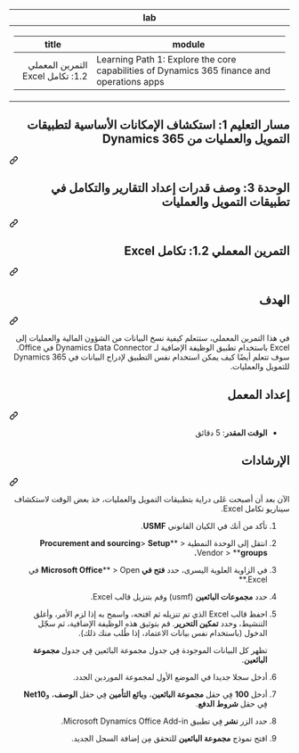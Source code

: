 <div class="Box-sc-g0xbh4-0 eoaCFS js-snippet-clipboard-copy-unpositioned undefined" data-hpc="true"><article class="markdown-body entry-content container-lg" itemprop="text"><markdown-accessiblity-table data-catalyst=""><table>
  <thead>
  <tr>
  <th>lab</th>
  </tr>
  </thead>
  <tbody>
  <tr>
  <td><div dir="auto"><table>
  <thead>
  <tr>
  <th>title</th>
  <th>module</th>
  </tr>
  </thead>
  <tbody>
  <tr>
  <td><div dir="auto">التمرين المعملي 1.2: تكامل Excel</div></td>
  <td><div dir="auto">Learning Path 1: Explore the core capabilities of Dynamics 365 finance and operations apps</div></td>
  </tr>
  </tbody>
</table>
</div></td>
  </tr>
  </tbody>
</table></markdown-accessiblity-table>

<div class="markdown-heading" dir="auto"><h1 tabindex="-1" class="heading-element" dir="auto">مسار التعليم 1: استكشاف الإمكانات الأساسية لتطبيقات التمويل والعمليات من Dynamics 365</h1><a id="user-content-مسار-التعليم-1-استكشاف-الإمكانات-الأساسية-لتطبيقات-التمويل-والعمليات-من-dynamics-365" class="anchor" aria-label="Permalink: مسار التعليم 1: استكشاف الإمكانات الأساسية لتطبيقات التمويل والعمليات من Dynamics 365" href="#مسار-التعليم-1-استكشاف-الإمكانات-الأساسية-لتطبيقات-التمويل-والعمليات-من-dynamics-365"><svg class="octicon octicon-link" viewBox="0 0 16 16" version="1.1" width="16" height="16" aria-hidden="true"><path d="m7.775 3.275 1.25-1.25a3.5 3.5 0 1 1 4.95 4.95l-2.5 2.5a3.5 3.5 0 0 1-4.95 0 .751.751 0 0 1 .018-1.042.751.751 0 0 1 1.042-.018 1.998 1.998 0 0 0 2.83 0l2.5-2.5a2.002 2.002 0 0 0-2.83-2.83l-1.25 1.25a.751.751 0 0 1-1.042-.018.751.751 0 0 1-.018-1.042Zm-4.69 9.64a1.998 1.998 0 0 0 2.83 0l1.25-1.25a.751.751 0 0 1 1.042.018.751.751 0 0 1 .018 1.042l-1.25 1.25a3.5 3.5 0 1 1-4.95-4.95l2.5-2.5a3.5 3.5 0 0 1 4.95 0 .751.751 0 0 1-.018 1.042.751.751 0 0 1-1.042.018 1.998 1.998 0 0 0-2.83 0l-2.5 2.5a1.998 1.998 0 0 0 0 2.83Z"></path></svg></a></div>
<div class="markdown-heading" dir="auto"><h1 tabindex="-1" class="heading-element" dir="auto">الوحدة 3: وصف قدرات إعداد التقارير والتكامل في تطبيقات التمويل والعمليات</h1><a id="user-content-الوحدة-3-وصف-قدرات-إعداد-التقارير-والتكامل-في-تطبيقات-التمويل-والعمليات" class="anchor" aria-label="Permalink: الوحدة 3: وصف قدرات إعداد التقارير والتكامل في تطبيقات التمويل والعمليات" href="#الوحدة-3-وصف-قدرات-إعداد-التقارير-والتكامل-في-تطبيقات-التمويل-والعمليات"><svg class="octicon octicon-link" viewBox="0 0 16 16" version="1.1" width="16" height="16" aria-hidden="true"><path d="m7.775 3.275 1.25-1.25a3.5 3.5 0 1 1 4.95 4.95l-2.5 2.5a3.5 3.5 0 0 1-4.95 0 .751.751 0 0 1 .018-1.042.751.751 0 0 1 1.042-.018 1.998 1.998 0 0 0 2.83 0l2.5-2.5a2.002 2.002 0 0 0-2.83-2.83l-1.25 1.25a.751.751 0 0 1-1.042-.018.751.751 0 0 1-.018-1.042Zm-4.69 9.64a1.998 1.998 0 0 0 2.83 0l1.25-1.25a.751.751 0 0 1 1.042.018.751.751 0 0 1 .018 1.042l-1.25 1.25a3.5 3.5 0 1 1-4.95-4.95l2.5-2.5a3.5 3.5 0 0 1 4.95 0 .751.751 0 0 1-.018 1.042.751.751 0 0 1-1.042.018 1.998 1.998 0 0 0-2.83 0l-2.5 2.5a1.998 1.998 0 0 0 0 2.83Z"></path></svg></a></div>
<div class="markdown-heading" dir="auto"><h2 tabindex="-1" class="heading-element" dir="auto">التمرين المعملي 1.2: تكامل Excel</h2><a id="user-content-التمرين-المعملي-12-تكامل-excel" class="anchor" aria-label="Permalink: التمرين المعملي 1.2: تكامل Excel" href="#التمرين-المعملي-12-تكامل-excel"><svg class="octicon octicon-link" viewBox="0 0 16 16" version="1.1" width="16" height="16" aria-hidden="true"><path d="m7.775 3.275 1.25-1.25a3.5 3.5 0 1 1 4.95 4.95l-2.5 2.5a3.5 3.5 0 0 1-4.95 0 .751.751 0 0 1 .018-1.042.751.751 0 0 1 1.042-.018 1.998 1.998 0 0 0 2.83 0l2.5-2.5a2.002 2.002 0 0 0-2.83-2.83l-1.25 1.25a.751.751 0 0 1-1.042-.018.751.751 0 0 1-.018-1.042Zm-4.69 9.64a1.998 1.998 0 0 0 2.83 0l1.25-1.25a.751.751 0 0 1 1.042.018.751.751 0 0 1 .018 1.042l-1.25 1.25a3.5 3.5 0 1 1-4.95-4.95l2.5-2.5a3.5 3.5 0 0 1 4.95 0 .751.751 0 0 1-.018 1.042.751.751 0 0 1-1.042.018 1.998 1.998 0 0 0-2.83 0l-2.5 2.5a1.998 1.998 0 0 0 0 2.83Z"></path></svg></a></div>
<div class="markdown-heading" dir="auto"><h2 tabindex="-1" class="heading-element" dir="auto">الهدف</h2><a id="user-content-الهدف" class="anchor" aria-label="Permalink: الهدف" href="#الهدف"><svg class="octicon octicon-link" viewBox="0 0 16 16" version="1.1" width="16" height="16" aria-hidden="true"><path d="m7.775 3.275 1.25-1.25a3.5 3.5 0 1 1 4.95 4.95l-2.5 2.5a3.5 3.5 0 0 1-4.95 0 .751.751 0 0 1 .018-1.042.751.751 0 0 1 1.042-.018 1.998 1.998 0 0 0 2.83 0l2.5-2.5a2.002 2.002 0 0 0-2.83-2.83l-1.25 1.25a.751.751 0 0 1-1.042-.018.751.751 0 0 1-.018-1.042Zm-4.69 9.64a1.998 1.998 0 0 0 2.83 0l1.25-1.25a.751.751 0 0 1 1.042.018.751.751 0 0 1 .018 1.042l-1.25 1.25a3.5 3.5 0 1 1-4.95-4.95l2.5-2.5a3.5 3.5 0 0 1 4.95 0 .751.751 0 0 1-.018 1.042.751.751 0 0 1-1.042.018 1.998 1.998 0 0 0-2.83 0l-2.5 2.5a1.998 1.998 0 0 0 0 2.83Z"></path></svg></a></div>
<p dir="auto">في هذا التمرين المعملي، ستتعلم كيفية نسخ البيانات من الشؤون المالية والعمليات إلى Excel باستخدام تطبيق الوظيفة الإضافية لـ Dynamics Data Connector في Office. سوف تتعلم أيضًا كيف يمكن استخدام نفس التطبيق لإدراج البيانات في Dynamics 365 للتمويل والعمليات.</p>
<div class="markdown-heading" dir="auto"><h2 tabindex="-1" class="heading-element" dir="auto">إعداد المعمل</h2><a id="user-content-إعداد-المعمل" class="anchor" aria-label="Permalink: إعداد المعمل" href="#إعداد-المعمل"><svg class="octicon octicon-link" viewBox="0 0 16 16" version="1.1" width="16" height="16" aria-hidden="true"><path d="m7.775 3.275 1.25-1.25a3.5 3.5 0 1 1 4.95 4.95l-2.5 2.5a3.5 3.5 0 0 1-4.95 0 .751.751 0 0 1 .018-1.042.751.751 0 0 1 1.042-.018 1.998 1.998 0 0 0 2.83 0l2.5-2.5a2.002 2.002 0 0 0-2.83-2.83l-1.25 1.25a.751.751 0 0 1-1.042-.018.751.751 0 0 1-.018-1.042Zm-4.69 9.64a1.998 1.998 0 0 0 2.83 0l1.25-1.25a.751.751 0 0 1 1.042.018.751.751 0 0 1 .018 1.042l-1.25 1.25a3.5 3.5 0 1 1-4.95-4.95l2.5-2.5a3.5 3.5 0 0 1 4.95 0 .751.751 0 0 1-.018 1.042.751.751 0 0 1-1.042.018 1.998 1.998 0 0 0-2.83 0l-2.5 2.5a1.998 1.998 0 0 0 0 2.83Z"></path></svg></a></div>
<ul dir="auto">
<li><strong>الوقت المقدر</strong>: 5 دقائق</li>
</ul>
<div class="markdown-heading" dir="auto"><h2 tabindex="-1" class="heading-element" dir="auto">الإرشادات</h2><a id="user-content-الإرشادات" class="anchor" aria-label="Permalink: الإرشادات" href="#الإرشادات"><svg class="octicon octicon-link" viewBox="0 0 16 16" version="1.1" width="16" height="16" aria-hidden="true"><path d="m7.775 3.275 1.25-1.25a3.5 3.5 0 1 1 4.95 4.95l-2.5 2.5a3.5 3.5 0 0 1-4.95 0 .751.751 0 0 1 .018-1.042.751.751 0 0 1 1.042-.018 1.998 1.998 0 0 0 2.83 0l2.5-2.5a2.002 2.002 0 0 0-2.83-2.83l-1.25 1.25a.751.751 0 0 1-1.042-.018.751.751 0 0 1-.018-1.042Zm-4.69 9.64a1.998 1.998 0 0 0 2.83 0l1.25-1.25a.751.751 0 0 1 1.042.018.751.751 0 0 1 .018 1.042l-1.25 1.25a3.5 3.5 0 1 1-4.95-4.95l2.5-2.5a3.5 3.5 0 0 1 4.95 0 .751.751 0 0 1-.018 1.042.751.751 0 0 1-1.042.018 1.998 1.998 0 0 0-2.83 0l-2.5 2.5a1.998 1.998 0 0 0 0 2.83Z"></path></svg></a></div>
<p dir="auto">الآن بعد أن أصبحت عَلى دراية بتطبيقات التمويل والعمليات، خذ بعض الوقت لاستكشاف سيناريو تكامل Excel.</p>
<ol dir="rtl">
<li>
<p dir="auto">تأكد من أنك في الكيان القانوني <strong>USMF</strong>.</p>
</li>
<li>
<p dir="auto">انتقل إلى الوحدة النمطية <strong>Procurement and sourcing</strong>&gt; <strong>Setup</strong>** &gt; Vendor &gt; **<strong>groups.</strong></p>
</li>
<li>
<p dir="auto">في الزاوية العلوية اليسرى، حدد <strong>فتح في Microsoft Office</strong>** &gt; Open في Excel.**</p>
</li>
<li>
<p dir="auto">حدد <strong>مجموعات البائعين</strong> ‏(usmf) وقم بتنزيل قالب Excel.</p>
</li>
<li>
<p dir="auto">احفظ قالب Excel الذي تم تنزيله ثم افتحه، واسمح به إذا لزم الأمر، وأغلق التنشيط، وحدد <strong>تمكين التحرير</strong>. قم بتوثيق هذه الوظيفة الإضافية، ثم سجّل الدخول (باستخدام نفس بيانات الاعتماد، إذا طُلب منك ذلك).</p>
<p dir="auto">تظهر كل البيانات الموجودة فِي جدول مجموعة البائعين فِي جدول <strong>مجموعة البائعين</strong>.</p>
</li>
<li>
<p dir="auto">أدخل سجلا جديدا في الموضع الأول لمجموعة الموردين الجدد.</p>
</li>
<li>
<p dir="auto">أدخل <strong>100</strong> فِي حقل <strong>مجموعة البائعين</strong>، و<strong>بائع التأمين</strong> فِي حقل <strong>الوصف</strong>، و<strong>Net10</strong> فِي حقل <strong>شروط الدفع</strong>.</p>
</li>
<li>
<p dir="auto">حدد الزر <strong>نشر</strong> فِي تطبيق Microsoft Dynamics Office Add-in.</p>
</li>
<li>
<p dir="auto">افتح نموذج <strong>مجموعة البائعين</strong> للتحقق مِن إضافة السجل الجديد.</p>
</li>
</ol>
</article></div>